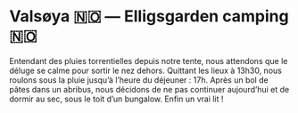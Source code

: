 # Valsøya 🇳🇴 — Elligsgarden camping 🇳🇴

<!-- 50km / 345m+ / 301m- -->

Entendant des pluies torrentielles depuis notre tente, nous attendons que le déluge se calme pour sortir le nez dehors. Quittant les lieux à 13h30, nous roulons sous la pluie jusqu’à l’heure du déjeuner : 17h. Après un bol de pâtes dans un abribus, nous décidons de ne pas continuer aujourd’hui et de dormir au sec, sous le toit d’un bungalow. Enfin un vrai lit !

